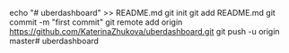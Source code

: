 echo "# uberdashboard" >> README.md
git init
git add README.md
git commit -m "first commit"
git remote add origin https://github.com/KaterinaZhukova/uberdashboard.git
git push -u origin master# uberdashboard
